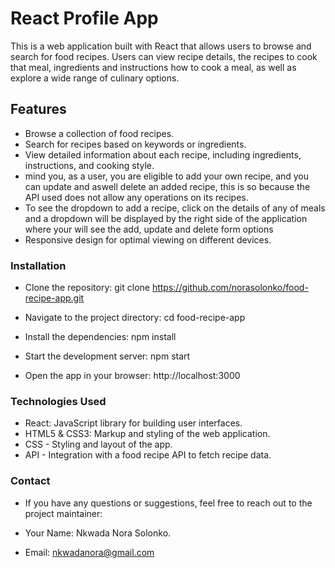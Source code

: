 # React Profile App
This is a web application built with React that allows users to browse and search for food recipes. Users can view recipe details, the recipes to cook that meal, ingredients and instructions how to cook a meal, as well as explore a wide range of culinary options.

## Features
- Browse a collection of food recipes.
- Search for recipes based on keywords or ingredients.
- View detailed information about each recipe, including ingredients,      instructions, and cooking style.
- mind you, as a user, you are eligible to add your own recipe, and you can update and aswell delete an added recipe, this is so because the API used does not allow any operations on its recipes.
- To see the dropdown to add a recipe, click on the details of any of meals and a dropdown will be displayed by the right side of the application where your will see the add, update and delete form options
- Responsive design for optimal viewing on different devices.

### Installation
- Clone the repository: git clone https://github.com/norasolonko/food-recipe-app.git

- Navigate to the project directory: cd food-recipe-app

- Install the dependencies: npm install

- Start the development server: npm start

- Open the app in your browser: http://localhost:3000

### Technologies Used
- React: JavaScript library for building user interfaces.
- HTML5 & CSS3: Markup and styling of the web application.
- CSS - Styling and layout of the app.
- API - Integration with a food recipe API to fetch recipe data.


### Contact
- If you have any questions or suggestions, feel free to reach out to the project maintainer:

- Your Name: Nkwada Nora Solonko.
- Email: nkwadanora@gmail.com
